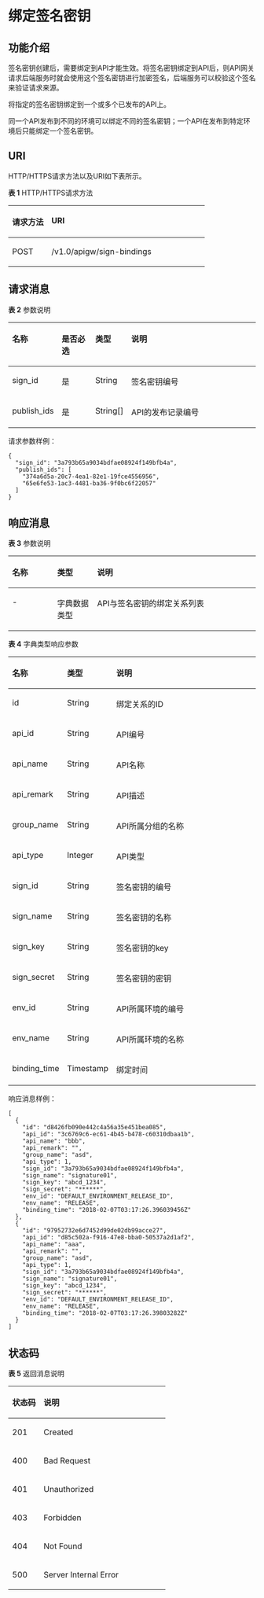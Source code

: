 # 绑定签名密钥<a name="apig-zh-api-180713142"></a>

## 功能介绍<a name="section12427613"></a>

签名密钥创建后，需要绑定到API才能生效。将签名密钥绑定到API后，则API网关请求后端服务时就会使用这个签名密钥进行加密签名，后端服务可以校验这个签名来验证请求来源。

将指定的签名密钥绑定到一个或多个已发布的API上。

同一个API发布到不同的环境可以绑定不同的签名密钥；一个API在发布到特定环境后只能绑定一个签名密钥。

## URI<a name="section44739658"></a>

HTTP/HTTPS请求方法以及URI如下表所示。

**表 1**  HTTP/HTTPS请求方法

<a name="table19534294"></a>
<table><thead align="left"><tr id="row53547179"><th class="cellrowborder" valign="top" width="20%" id="mcps1.2.3.1.1"><p id="p42354227"><a name="p42354227"></a><a name="p42354227"></a>请求方法</p>
</th>
<th class="cellrowborder" valign="top" width="80%" id="mcps1.2.3.1.2"><p id="p8140339"><a name="p8140339"></a><a name="p8140339"></a>URI</p>
</th>
</tr>
</thead>
<tbody><tr id="row55387732"><td class="cellrowborder" valign="top" width="20%" headers="mcps1.2.3.1.1 "><p id="p57221309"><a name="p57221309"></a><a name="p57221309"></a>POST</p>
</td>
<td class="cellrowborder" valign="top" width="80%" headers="mcps1.2.3.1.2 "><p id="p4414487"><a name="p4414487"></a><a name="p4414487"></a>/v1.0/apigw/sign-bindings</p>
</td>
</tr>
</tbody>
</table>

## 请求消息<a name="section3743"></a>

**表 2**  参数说明

<a name="table64045020"></a>
<table><thead align="left"><tr id="row14048815"><th class="cellrowborder" valign="top" width="15.308469153084689%" id="mcps1.2.5.1.1"><p id="p64212251"><a name="p64212251"></a><a name="p64212251"></a>名称</p>
</th>
<th class="cellrowborder" valign="top" width="14.288571142885708%" id="mcps1.2.5.1.2"><p id="p33809876"><a name="p33809876"></a><a name="p33809876"></a>是否必选</p>
</th>
<th class="cellrowborder" valign="top" width="14.288571142885708%" id="mcps1.2.5.1.3"><p id="p54245441"><a name="p54245441"></a><a name="p54245441"></a>类型</p>
</th>
<th class="cellrowborder" valign="top" width="56.11438856114388%" id="mcps1.2.5.1.4"><p id="p31804619"><a name="p31804619"></a><a name="p31804619"></a>说明</p>
</th>
</tr>
</thead>
<tbody><tr id="row26037337"><td class="cellrowborder" valign="top" width="15.308469153084689%" headers="mcps1.2.5.1.1 "><p id="p28649556"><a name="p28649556"></a><a name="p28649556"></a>sign_id</p>
</td>
<td class="cellrowborder" valign="top" width="14.288571142885708%" headers="mcps1.2.5.1.2 "><p id="p38912675"><a name="p38912675"></a><a name="p38912675"></a>是</p>
</td>
<td class="cellrowborder" valign="top" width="14.288571142885708%" headers="mcps1.2.5.1.3 "><p id="p64918959"><a name="p64918959"></a><a name="p64918959"></a>String</p>
</td>
<td class="cellrowborder" valign="top" width="56.11438856114388%" headers="mcps1.2.5.1.4 "><p id="p23944287"><a name="p23944287"></a><a name="p23944287"></a>签名密钥编号</p>
</td>
</tr>
<tr id="row7080698"><td class="cellrowborder" valign="top" width="15.308469153084689%" headers="mcps1.2.5.1.1 "><p id="p36665652"><a name="p36665652"></a><a name="p36665652"></a>publish_ids</p>
</td>
<td class="cellrowborder" valign="top" width="14.288571142885708%" headers="mcps1.2.5.1.2 "><p id="p17127855"><a name="p17127855"></a><a name="p17127855"></a>是</p>
</td>
<td class="cellrowborder" valign="top" width="14.288571142885708%" headers="mcps1.2.5.1.3 "><p id="p45179027"><a name="p45179027"></a><a name="p45179027"></a>String[]</p>
</td>
<td class="cellrowborder" valign="top" width="56.11438856114388%" headers="mcps1.2.5.1.4 "><p id="p35622534"><a name="p35622534"></a><a name="p35622534"></a>API的发布记录编号</p>
</td>
</tr>
</tbody>
</table>

请求参数样例：

```
{
  "sign_id": "3a793b65a9034bdfae08924f149bfb4a",
  "publish_ids": [
    "374a6d5a-20c7-4ea1-82e1-19fce4556956",
    "65e6fe53-1ac3-4481-ba36-9f0bc6f22057"
  ]
}
```

## 响应消息<a name="section303246"></a>

**表 3**  参数说明

<a name="table50099799"></a>
<table><thead align="left"><tr id="row33619400"><th class="cellrowborder" valign="top" width="18.18%" id="mcps1.2.4.1.1"><p id="p38816869"><a name="p38816869"></a><a name="p38816869"></a>名称</p>
</th>
<th class="cellrowborder" valign="top" width="16.16%" id="mcps1.2.4.1.2"><p id="p57158666"><a name="p57158666"></a><a name="p57158666"></a>类型</p>
</th>
<th class="cellrowborder" valign="top" width="65.66%" id="mcps1.2.4.1.3"><p id="p66449248"><a name="p66449248"></a><a name="p66449248"></a>说明</p>
</th>
</tr>
</thead>
<tbody><tr id="row13680014"><td class="cellrowborder" valign="top" width="18.18%" headers="mcps1.2.4.1.1 "><p id="p34339389"><a name="p34339389"></a><a name="p34339389"></a>-</p>
</td>
<td class="cellrowborder" valign="top" width="16.16%" headers="mcps1.2.4.1.2 "><p id="p30027157"><a name="p30027157"></a><a name="p30027157"></a>字典数据类型</p>
</td>
<td class="cellrowborder" valign="top" width="65.66%" headers="mcps1.2.4.1.3 "><p id="p16280637"><a name="p16280637"></a><a name="p16280637"></a>API与签名密钥的绑定关系列表</p>
</td>
</tr>
</tbody>
</table>

**表 4**  字典类型响应参数

<a name="table43663197"></a>
<table><thead align="left"><tr id="row22855600"><th class="cellrowborder" valign="top" width="18.18%" id="mcps1.2.4.1.1"><p id="p39364310"><a name="p39364310"></a><a name="p39364310"></a>名称</p>
</th>
<th class="cellrowborder" valign="top" width="16.16%" id="mcps1.2.4.1.2"><p id="p34392512"><a name="p34392512"></a><a name="p34392512"></a>类型</p>
</th>
<th class="cellrowborder" valign="top" width="65.66%" id="mcps1.2.4.1.3"><p id="p34330070"><a name="p34330070"></a><a name="p34330070"></a>说明</p>
</th>
</tr>
</thead>
<tbody><tr id="row29272322"><td class="cellrowborder" valign="top" width="18.18%" headers="mcps1.2.4.1.1 "><p id="p22247849"><a name="p22247849"></a><a name="p22247849"></a>id</p>
</td>
<td class="cellrowborder" valign="top" width="16.16%" headers="mcps1.2.4.1.2 "><p id="p57245365"><a name="p57245365"></a><a name="p57245365"></a>String</p>
</td>
<td class="cellrowborder" valign="top" width="65.66%" headers="mcps1.2.4.1.3 "><p id="p6363022"><a name="p6363022"></a><a name="p6363022"></a>绑定关系的ID</p>
</td>
</tr>
<tr id="row57267203"><td class="cellrowborder" valign="top" width="18.18%" headers="mcps1.2.4.1.1 "><p id="p8131833"><a name="p8131833"></a><a name="p8131833"></a>api_id</p>
</td>
<td class="cellrowborder" valign="top" width="16.16%" headers="mcps1.2.4.1.2 "><p id="p54698736"><a name="p54698736"></a><a name="p54698736"></a>String</p>
</td>
<td class="cellrowborder" valign="top" width="65.66%" headers="mcps1.2.4.1.3 "><p id="p1412623"><a name="p1412623"></a><a name="p1412623"></a>API编号</p>
</td>
</tr>
<tr id="row12713614"><td class="cellrowborder" valign="top" width="18.18%" headers="mcps1.2.4.1.1 "><p id="p23169789"><a name="p23169789"></a><a name="p23169789"></a>api_name</p>
</td>
<td class="cellrowborder" valign="top" width="16.16%" headers="mcps1.2.4.1.2 "><p id="p64813609"><a name="p64813609"></a><a name="p64813609"></a>String</p>
</td>
<td class="cellrowborder" valign="top" width="65.66%" headers="mcps1.2.4.1.3 "><p id="p15410937"><a name="p15410937"></a><a name="p15410937"></a>API名称</p>
</td>
</tr>
<tr id="row4480706"><td class="cellrowborder" valign="top" width="18.18%" headers="mcps1.2.4.1.1 "><p id="p27392900"><a name="p27392900"></a><a name="p27392900"></a>api_remark</p>
</td>
<td class="cellrowborder" valign="top" width="16.16%" headers="mcps1.2.4.1.2 "><p id="p4232414"><a name="p4232414"></a><a name="p4232414"></a>String</p>
</td>
<td class="cellrowborder" valign="top" width="65.66%" headers="mcps1.2.4.1.3 "><p id="p7281273"><a name="p7281273"></a><a name="p7281273"></a>API描述</p>
</td>
</tr>
<tr id="row65531462"><td class="cellrowborder" valign="top" width="18.18%" headers="mcps1.2.4.1.1 "><p id="p6448229"><a name="p6448229"></a><a name="p6448229"></a>group_name</p>
</td>
<td class="cellrowborder" valign="top" width="16.16%" headers="mcps1.2.4.1.2 "><p id="p52544536"><a name="p52544536"></a><a name="p52544536"></a>String</p>
</td>
<td class="cellrowborder" valign="top" width="65.66%" headers="mcps1.2.4.1.3 "><p id="p28249032"><a name="p28249032"></a><a name="p28249032"></a>API所属分组的名称</p>
</td>
</tr>
<tr id="row52914698"><td class="cellrowborder" valign="top" width="18.18%" headers="mcps1.2.4.1.1 "><p id="p58232127"><a name="p58232127"></a><a name="p58232127"></a>api_type</p>
</td>
<td class="cellrowborder" valign="top" width="16.16%" headers="mcps1.2.4.1.2 "><p id="p19181861"><a name="p19181861"></a><a name="p19181861"></a>Integer</p>
</td>
<td class="cellrowborder" valign="top" width="65.66%" headers="mcps1.2.4.1.3 "><p id="p10226915"><a name="p10226915"></a><a name="p10226915"></a>API类型</p>
</td>
</tr>
<tr id="row24933379"><td class="cellrowborder" valign="top" width="18.18%" headers="mcps1.2.4.1.1 "><p id="p6337850"><a name="p6337850"></a><a name="p6337850"></a>sign_id</p>
</td>
<td class="cellrowborder" valign="top" width="16.16%" headers="mcps1.2.4.1.2 "><p id="p43603804"><a name="p43603804"></a><a name="p43603804"></a>String</p>
</td>
<td class="cellrowborder" valign="top" width="65.66%" headers="mcps1.2.4.1.3 "><p id="p42247251"><a name="p42247251"></a><a name="p42247251"></a>签名密钥的编号</p>
</td>
</tr>
<tr id="row44680946"><td class="cellrowborder" valign="top" width="18.18%" headers="mcps1.2.4.1.1 "><p id="p62386883"><a name="p62386883"></a><a name="p62386883"></a>sign_name</p>
</td>
<td class="cellrowborder" valign="top" width="16.16%" headers="mcps1.2.4.1.2 "><p id="p20172764"><a name="p20172764"></a><a name="p20172764"></a>String</p>
</td>
<td class="cellrowborder" valign="top" width="65.66%" headers="mcps1.2.4.1.3 "><p id="p23381222"><a name="p23381222"></a><a name="p23381222"></a>签名密钥的名称</p>
</td>
</tr>
<tr id="row9104413"><td class="cellrowborder" valign="top" width="18.18%" headers="mcps1.2.4.1.1 "><p id="p66368851"><a name="p66368851"></a><a name="p66368851"></a>sign_key</p>
</td>
<td class="cellrowborder" valign="top" width="16.16%" headers="mcps1.2.4.1.2 "><p id="p7167821"><a name="p7167821"></a><a name="p7167821"></a>String</p>
</td>
<td class="cellrowborder" valign="top" width="65.66%" headers="mcps1.2.4.1.3 "><p id="p43722611"><a name="p43722611"></a><a name="p43722611"></a>签名密钥的key</p>
</td>
</tr>
<tr id="row57959187"><td class="cellrowborder" valign="top" width="18.18%" headers="mcps1.2.4.1.1 "><p id="p64182567"><a name="p64182567"></a><a name="p64182567"></a>sign_secret</p>
</td>
<td class="cellrowborder" valign="top" width="16.16%" headers="mcps1.2.4.1.2 "><p id="p31405468"><a name="p31405468"></a><a name="p31405468"></a>String</p>
</td>
<td class="cellrowborder" valign="top" width="65.66%" headers="mcps1.2.4.1.3 "><p id="p60815002"><a name="p60815002"></a><a name="p60815002"></a>签名密钥的密钥</p>
</td>
</tr>
<tr id="row10464107"><td class="cellrowborder" valign="top" width="18.18%" headers="mcps1.2.4.1.1 "><p id="p42286344"><a name="p42286344"></a><a name="p42286344"></a>env_id</p>
</td>
<td class="cellrowborder" valign="top" width="16.16%" headers="mcps1.2.4.1.2 "><p id="p2641858"><a name="p2641858"></a><a name="p2641858"></a>String</p>
</td>
<td class="cellrowborder" valign="top" width="65.66%" headers="mcps1.2.4.1.3 "><p id="p12663936"><a name="p12663936"></a><a name="p12663936"></a>API所属环境的编号</p>
</td>
</tr>
<tr id="row46866564"><td class="cellrowborder" valign="top" width="18.18%" headers="mcps1.2.4.1.1 "><p id="p38095364"><a name="p38095364"></a><a name="p38095364"></a>env_name</p>
</td>
<td class="cellrowborder" valign="top" width="16.16%" headers="mcps1.2.4.1.2 "><p id="p65825661"><a name="p65825661"></a><a name="p65825661"></a>String</p>
</td>
<td class="cellrowborder" valign="top" width="65.66%" headers="mcps1.2.4.1.3 "><p id="p30278294"><a name="p30278294"></a><a name="p30278294"></a>API所属环境的名称</p>
</td>
</tr>
<tr id="row4069190"><td class="cellrowborder" valign="top" width="18.18%" headers="mcps1.2.4.1.1 "><p id="p61168946"><a name="p61168946"></a><a name="p61168946"></a>binding_time</p>
</td>
<td class="cellrowborder" valign="top" width="16.16%" headers="mcps1.2.4.1.2 "><p id="p55737619"><a name="p55737619"></a><a name="p55737619"></a>Timestamp</p>
</td>
<td class="cellrowborder" valign="top" width="65.66%" headers="mcps1.2.4.1.3 "><p id="p18453329"><a name="p18453329"></a><a name="p18453329"></a>绑定时间</p>
</td>
</tr>
</tbody>
</table>

响应消息样例：

```
[
  {
    "id": "d8426fb090e442c4a56a35e451bea085",
    "api_id": "3c6769c6-ec61-4b45-b478-c60310dbaa1b",
    "api_name": "bbb",
    "api_remark": "",
    "group_name": "asd",
    "api_type": 1,
    "sign_id": "3a793b65a9034bdfae08924f149bfb4a",
    "sign_name": "signature01",
    "sign_key": "abcd_1234",
    "sign_secret": "******",
    "env_id": "DEFAULT_ENVIRONMENT_RELEASE_ID",
    "env_name": "RELEASE",
    "binding_time": "2018-02-07T03:17:26.396039456Z"
  },
  {
    "id": "97952732e6d7452d99de02db99acce27",
    "api_id": "d85c502a-f916-47e8-bba0-50537a2d1af2",
    "api_name": "aaa",
    "api_remark": "",
    "group_name": "asd",
    "api_type": 1,
    "sign_id": "3a793b65a9034bdfae08924f149bfb4a",
    "sign_name": "signature01",
    "sign_key": "abcd_1234",
    "sign_secret": "******",
    "env_id": "DEFAULT_ENVIRONMENT_RELEASE_ID",
    "env_name": "RELEASE",
    "binding_time": "2018-02-07T03:17:26.39803282Z"
  }
]
```

## 状态码<a name="section33694"></a>

**表 5**  返回消息说明

<a name="table42581536"></a>
<table><thead align="left"><tr id="row29329421"><th class="cellrowborder" valign="top" width="20%" id="mcps1.2.3.1.1"><p id="p26872901"><a name="p26872901"></a><a name="p26872901"></a>状态码</p>
</th>
<th class="cellrowborder" valign="top" width="80%" id="mcps1.2.3.1.2"><p id="p61665884"><a name="p61665884"></a><a name="p61665884"></a>说明</p>
</th>
</tr>
</thead>
<tbody><tr id="row58600025"><td class="cellrowborder" valign="top" width="20%" headers="mcps1.2.3.1.1 "><p id="p48981555"><a name="p48981555"></a><a name="p48981555"></a>201</p>
</td>
<td class="cellrowborder" valign="top" width="80%" headers="mcps1.2.3.1.2 "><p id="p73578115452"><a name="p73578115452"></a><a name="p73578115452"></a>Created</p>
</td>
</tr>
<tr id="row5638153"><td class="cellrowborder" valign="top" width="20%" headers="mcps1.2.3.1.1 "><p id="p54037245"><a name="p54037245"></a><a name="p54037245"></a>400</p>
</td>
<td class="cellrowborder" valign="top" width="80%" headers="mcps1.2.3.1.2 "><p id="p14940754"><a name="p14940754"></a><a name="p14940754"></a>Bad Request</p>
</td>
</tr>
<tr id="row249064"><td class="cellrowborder" valign="top" width="20%" headers="mcps1.2.3.1.1 "><p id="p20174257"><a name="p20174257"></a><a name="p20174257"></a>401</p>
</td>
<td class="cellrowborder" valign="top" width="80%" headers="mcps1.2.3.1.2 "><p id="p23502126"><a name="p23502126"></a><a name="p23502126"></a>Unauthorized</p>
</td>
</tr>
<tr id="row10192548"><td class="cellrowborder" valign="top" width="20%" headers="mcps1.2.3.1.1 "><p id="p20290059"><a name="p20290059"></a><a name="p20290059"></a>403</p>
</td>
<td class="cellrowborder" valign="top" width="80%" headers="mcps1.2.3.1.2 "><p id="p32882074"><a name="p32882074"></a><a name="p32882074"></a>Forbidden</p>
</td>
</tr>
<tr id="row27503217"><td class="cellrowborder" valign="top" width="20%" headers="mcps1.2.3.1.1 "><p id="p13168080"><a name="p13168080"></a><a name="p13168080"></a>404</p>
</td>
<td class="cellrowborder" valign="top" width="80%" headers="mcps1.2.3.1.2 "><p id="p15296380"><a name="p15296380"></a><a name="p15296380"></a>Not Found</p>
</td>
</tr>
<tr id="row2963020"><td class="cellrowborder" valign="top" width="20%" headers="mcps1.2.3.1.1 "><p id="p38678029"><a name="p38678029"></a><a name="p38678029"></a>500</p>
</td>
<td class="cellrowborder" valign="top" width="80%" headers="mcps1.2.3.1.2 "><p id="p6744143"><a name="p6744143"></a><a name="p6744143"></a>Server Internal Error</p>
</td>
</tr>
</tbody>
</table>

